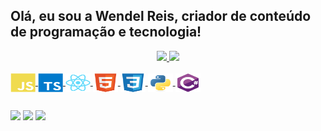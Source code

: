 ## Olá, eu sou a Wendel Reis, criador de conteúdo de programação e tecnologia!
<div align="center">
  <a href="https://github.com/WendelSReis">
  <img height="152em" src="https://github-readme-stats.vercel.app/api?username=WendelSReis&show_icons=false&theme=dark&include_all_commits=false&count_private=false"/>
  <img height="152em" src="https://github-readme-stats.vercel.app/api/top-langs/?username=WendelSReis&layout=compact&langs_count=100&theme=dark"/>
</div>
<div style="display: inline_block"><br>
  <img align="center" alt="W-Js" height="30" width="40" src="https://raw.githubusercontent.com/devicons/devicon/master/icons/javascript/javascript-plain.svg">
  <img align="center" alt="W-Ts" height="30" width="40" src="https://raw.githubusercontent.com/devicons/devicon/master/icons/typescript/typescript-plain.svg">
  <img align="center" alt="W-React" height="30" width="40" src="https://raw.githubusercontent.com/devicons/devicon/master/icons/react/react-original.svg">
  <img align="center" alt="W-HTML" height="30" width="40" src="https://raw.githubusercontent.com/devicons/devicon/master/icons/html5/html5-original.svg">
  <img align="center" alt="W-CSS" height="30" width="40" src="https://raw.githubusercontent.com/devicons/devicon/master/icons/css3/css3-original.svg">
  <img align="center" alt="W-Python" height="30" width="40" src="https://raw.githubusercontent.com/devicons/devicon/master/icons/python/python-original.svg">
  <img align="center" alt="W-Csharp" height="30" width="40" src="https://raw.githubusercontent.com/devicons/devicon/master/icons/csharp/csharp-original.svg">
</div>
  
  ##
 
<div> 
  <a ></a>
  <a href="https://www.instagram.com/wendel.reiss/" target="_blank"><img src="https://img.shields.io/badge/-Instagram-%23E4405F?style=for-the-badge&logo=instagram&logoColor=white" target="_blank"></a>
 	<a ></a>
  <a href = "mailto:wendel.m.w18@gmail.com"><img src="https://img.shields.io/badge/-Gmail-%23333?style=for-the-badge&logo=gmail&logoColor=white" target="_blank"></a>
  <a href="https://www.linkedin.com/in/wendel-dos-santos-reis-074809203/" target="_blank"><img src="https://img.shields.io/badge/-LinkedIn-%230077B5?style=for-the-badge&logo=linkedin&logoColor=white" target="_blank"></a>  
</div>
